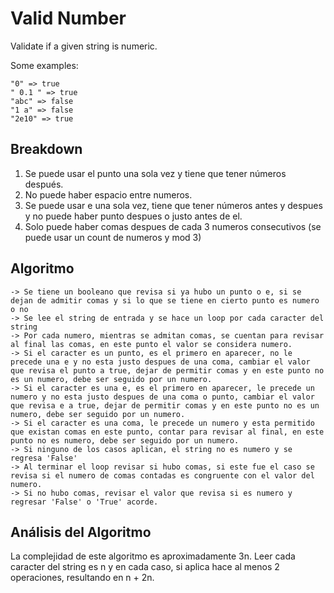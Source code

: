 # Valid Number

Validate if a given string is numeric.

Some examples:

```
"0" => true
" 0.1 " => true
"abc" => false
"1 a" => false
"2e10" => true
```

## Breakdown
1. Se puede usar el punto una sola vez y tiene que tener números después.
2. No puede haber espacio entre numeros.
3. Se puede usar e una sola vez, tiene que tener números antes y despues y no puede haber punto despues o justo antes de el.
4. Solo puede haber comas despues de cada 3 numeros consecutivos (se puede usar un count de numeros y mod 3)

## Algoritmo

```
-> Se tiene un booleano que revisa si ya hubo un punto o e, si se dejan de admitir comas y si lo que se tiene en cierto punto es numero o no
-> Se lee el string de entrada y se hace un loop por cada caracter del string
-> Por cada numero, mientras se admitan comas, se cuentan para revisar al final las comas, en este punto el valor se considera numero.
-> Si el caracter es un punto, es el primero en aparecer, no le precede una e y no esta justo despues de una coma, cambiar el valor que revisa el punto a true, dejar de permitir comas y en este punto no es un numero, debe ser seguido por un numero.
-> Si el caracter es una e, es el primero en aparecer, le precede un numero y no esta justo despues de una coma o punto, cambiar el valor que revisa e a true, dejar de permitir comas y en este punto no es un numero, debe ser seguido por un numero.
-> Si el caracter es una coma, le precede un numero y esta permitido que existan comas en este punto, contar para revisar al final, en este punto no es numero, debe ser seguido por un numero.
-> Si ninguno de los casos aplican, el string no es numero y se regresa 'False'
-> Al terminar el loop revisar si hubo comas, si este fue el caso se revisa si el numero de comas contadas es congruente con el valor del numero.
-> Si no hubo comas, revisar el valor que revisa si es numero y regresar 'False' o 'True' acorde.
```

## Análisis del Algoritmo

La complejidad de este algoritmo es aproximadamente 3n.
Leer cada caracter del string es n y en cada caso, si aplica hace al menos 2 operaciones, resultando en n + 2n.
